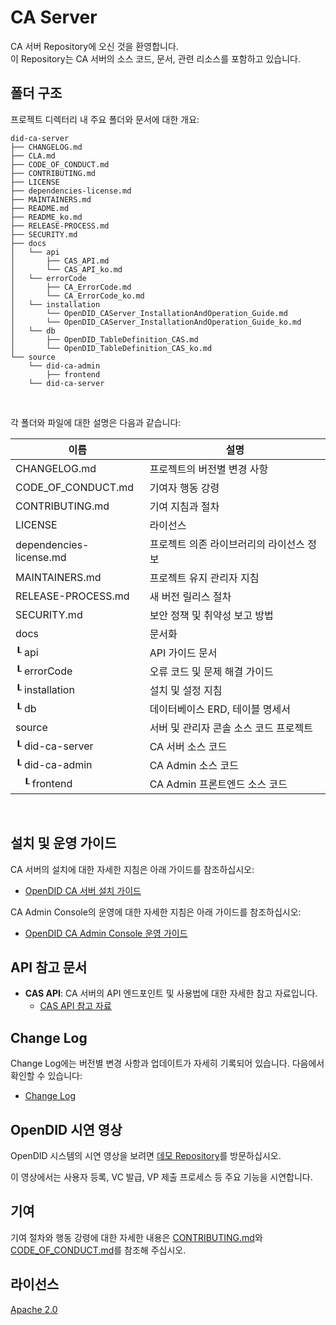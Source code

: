 CA Server
==

CA 서버 Repository에 오신 것을 환영합니다. <br>
이 Repository는 CA 서버의 소스 코드, 문서, 관련 리소스를 포함하고 있습니다.

## 폴더 구조
프로젝트 디렉터리 내 주요 폴더와 문서에 대한 개요:

```
did-ca-server
├── CHANGELOG.md
├── CLA.md
├── CODE_OF_CONDUCT.md
├── CONTRIBUTING.md
├── LICENSE
├── dependencies-license.md
├── MAINTAINERS.md
├── README.md
├── README_ko.md
├── RELEASE-PROCESS.md
├── SECURITY.md
├── docs
│   └── api
│       ├── CAS_API.md
│       └── CAS_API_ko.md
│   └── errorCode
│       ├── CA_ErrorCode.md
│       └── CA_ErrorCode_ko.md
│   └── installation
│       └── OpenDID_CAServer_InstallationAndOperation_Guide.md
│       └── OpenDID_CAServer_InstallationAndOperation_Guide_ko.md
│   └── db
│       ├── OpenDID_TableDefinition_CAS.md
│       └── OpenDID_TableDefinition_CAS_ko.md
└── source
    └── did-ca-admin
        ├── frontend
    └── did-ca-server
```

<br/>

각 폴더와 파일에 대한 설명은 다음과 같습니다:

| 이름                         | 설명                                     |
| ---------------------------- | ---------------------------------------- |
| CHANGELOG.md                 | 프로젝트의 버전별 변경 사항              |
| CODE_OF_CONDUCT.md           | 기여자 행동 강령                         |
| CONTRIBUTING.md              | 기여 지침과 절차                         |
| LICENSE                      | 라이선스                                 |
| dependencies-license.md      | 프로젝트 의존 라이브러리의 라이선스 정보 |
| MAINTAINERS.md               | 프로젝트 유지 관리자 지침                |
| RELEASE-PROCESS.md           | 새 버전 릴리스 절차                      |
| SECURITY.md                  | 보안 정책 및 취약성 보고 방법            |
| docs                         | 문서화                                   |
| ┖ api                        | API 가이드 문서                          |
| ┖ errorCode                  | 오류 코드 및 문제 해결 가이드            |
| ┖ installation               | 설치 및 설정 지침                        |
| ┖ db                         | 데이터베이스 ERD, 테이블 명세서          |
| source                       | 서버 및 관리자 콘솔 소스 코드 프로젝트   |
| ┖ did-ca-server              | CA 서버 소스 코드                        |
| ┖ did-ca-admin               | CA Admin 소스 코드                       |
| &nbsp;&nbsp;&nbsp;┖ frontend | CA Admin 프론트엔드 소스 코드            |

<br/>

## 설치 및 운영 가이드

CA 서버의 설치에 대한 자세한 지침은 아래 가이드를 참조하십시오:
- [OpenDID CA 서버 설치 가이드](docs/installation/OpenDID_CAServer_Installation_Guide.md)  

CA Admin Console의 운영에 대한 자세한 지침은 아래 가이드를 참조하십시오:
- [OpenDID CA Admin Console 운영 가이드](docs/admin/OpenDID_CAAdmin_Operation_Guide_ko.md)  

## API 참고 문서

- **CAS API**: CA 서버의 API 엔드포인트 및 사용법에 대한 자세한 참고 자료입니다.
  - [CAS API 참고 자료](docs/api/CAS_API_ko.md)

## Change Log

Change Log에는 버전별 변경 사항과 업데이트가 자세히 기록되어 있습니다. 다음에서 확인할 수 있습니다:
- [Change Log](./CHANGELOG.md)  

## OpenDID 시연 영상

OpenDID 시스템의 시연 영상을 보려면 [데모 Repository](https://github.com/OmniOneID/did-demo-server)를 방문하십시오. <br>

이 영상에서는 사용자 등록, VC 발급, VP 제출 프로세스 등 주요 기능을 시연합니다.

## 기여

기여 절차와 행동 강령에 대한 자세한 내용은 [CONTRIBUTING.md](CONTRIBUTING.md)와 [CODE_OF_CONDUCT.md](CODE_OF_CONDUCT.md)를 참조해 주십시오.

## 라이선스
[Apache 2.0](LICENSE)
